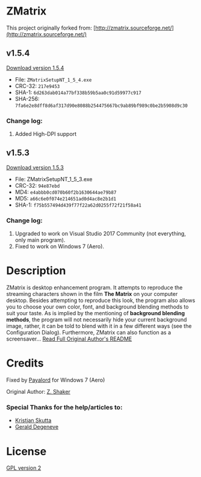 # ZMatrix

This project originally forked from: [http://zmatrix.sourceforge.net/](http://zmatrix.sourceforge.net/)

## v1.5.4
[Download version 1.5.4](https://github.com/payalord/ZMatrix/releases/download/v1.5.4/ZMatrixSetupNT_1_5_4.exe)
* File: `ZMatrixSetupNT_1_5_4.exe`
* CRC-32: `217e9453`
* SHA-1: `6d263dab014a77bf338b59b5aa0c91d59977c917`
* SHA-256: `7fa6e2e8dff8d6af317d90e8088b254475667bc9ab89bf989c0be2b5908d9c30`

### Change log:
1. Added High-DPI support

## v1.5.3
[Download version 1.5.3](https://github.com/payalord/ZMatrix/releases/download/v1.5.3/ZMatrixSetupNT_1_5_3.exe)
* File: ZMatrixSetupNT_1_5_3.exe
* CRC-32: `94e87ebd`
* MD4: `e4abbb0cd070b60f2b1630644ae79b87`
* MD5: `a66c6e0f074e214651ad0d4ac8e2b1d1`
* SHA-1: `f75b557494d439f77f22a62d0255f72f21f58a41`

### Change log:
1. Upgraded to work on Visual Studio 2017 Community (not everything, only main program).
2. Fixed to work on Windows 7 (Aero).

# Description
ZMatrix is desktop enhancement program. It attempts to reproduce the streaming characters shown in the film **The Matrix** on your computer desktop. Besides attempting to reproduce this look, the program also allows you to choose your own color, font, and background blending methods to suit your taste. As is implied by the mentioning of **background blending methods**, the program will not necessarily hide your current background image, rather, it can be told to blend with it in a few different ways (see the Configuration Dialog). Furthermore, ZMatrix can also function as a screensaver... [Read Full Original Author's README](ORIGINALREADME)

# Credits
Fixed by [Payalord](https://github.com/payalord) for Windows 7 (Aero)

Original Author: [Z. Shaker](http://zmatrix.sourceforge.net/help/frames_index.html)

### Special Thanks for the help/articles to:

* [Kristjan Skutta](https://github.com/Biohazard90)
* [Gerald Degeneve](https://github.com/gdegeneve)

# License
[GPL version 2](LICENSE.TXT)
